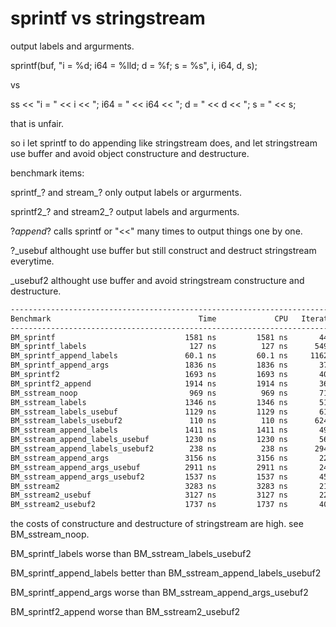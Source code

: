 # sprintf vs stringstream

output labels and argurments. 

sprintf(buf, "i = %d; i64 = %lld; d = %f; s = %s", i, i64, d, s);

vs

ss << "i = " << i
			<< "; i64 = " << i64
			<< "; d = " << d
			<< "; s = " << s;
      
that is unfair.

so i let sprintf to do appending like stringstream does, and let stringstream use buffer and avoid object constructure and destructure.

benchmark items:

sprintf_? and stream_? only output labels or argurments.

sprintf2_? and stream2_? output labels and argurments.

?_append_? calls sprintf or "<<" many times to output things one by one.

?_usebuf althought use buffer but still construct and destruct stringstream everytime.

_usebuf2 althought use buffer and avoid stringstream constructure and destructure.


```bash
---------------------------------------------------------------------------
Benchmark                                 Time             CPU   Iterations
---------------------------------------------------------------------------
BM_sprintf                             1581 ns         1581 ns       442887
BM_sprintf_labels                       127 ns          127 ns      5492423
BM_sprintf_append_labels               60.1 ns         60.1 ns     11624550
BM_sprintf_append_args                 1836 ns         1836 ns       375866
BM_sprintf2                            1693 ns         1693 ns       409709
BM_sprintf2_append                     1914 ns         1914 ns       365496
BM_sstream_noop                         969 ns          969 ns       718716
BM_sstream_labels                      1346 ns         1346 ns       516102
BM_sstream_labels_usebuf               1129 ns         1129 ns       616867
BM_sstream_labels_usebuf2               110 ns          110 ns      6241238
BM_sstream_append_labels               1411 ns         1411 ns       494950
BM_sstream_append_labels_usebuf        1230 ns         1230 ns       567330
BM_sstream_append_labels_usebuf2        238 ns          238 ns      2942621
BM_sstream_append_args                 3156 ns         3156 ns       221718
BM_sstream_append_args_usebuf          2911 ns         2911 ns       240717
BM_sstream_append_args_usebuf2         1537 ns         1537 ns       453092
BM_sstream2                            3283 ns         3283 ns       213107
BM_sstream2_usebuf                     3127 ns         3127 ns       221646
BM_sstream2_usebuf2                    1737 ns         1737 ns       400074

```

the costs of constructure and destructure of stringstream are high. see BM_sstream_noop.

BM_sprintf_labels worse than BM_sstream_labels_usebuf2

BM_sprintf_append_labels better than BM_sstream_append_labels_usebuf2

BM_sprintf_append_args worse than BM_sstream_append_args_usebuf2

BM_sprintf2_append worse than BM_sstream2_usebuf2
